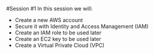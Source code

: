 #Session #1
In this session we will:
- Create a new AWS account
- Secure it with Identity and Access Management (IAM)
- Create an IAM role to be used later
- Create an EC2 key to be used later
- Create a Virtual Private Cloud (VPC)

